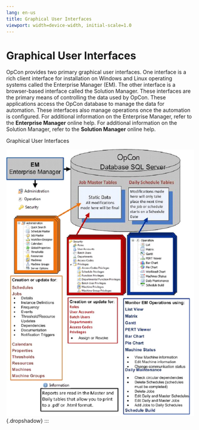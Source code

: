 ```yaml
---
lang: en-us
title: Graphical User Interfaces
viewport: width=device-width, initial-scale=1.0
---
```


#  Graphical User Interfaces

OpCon provides two primary graphical user
interfaces. One interface is a rich client interface for installation on
Windows and Linux operating systems called the Enterprise Manager (EM).
The other interface is a browser-based interface called the Solution
Manager. These interfaces are the primary means of controlling the data
used by OpCon. These applications access the
OpCon database to manage the data for
automation. These interfaces also manage operations once the automation
is configured. For additional information on the Enterprise Manager,
refer to the **Enterprise Manager** online help. For additional
information on the Solution Manager, refer to the **Solution Manager**
online help.

Graphical User Interfaces

![Graphical User Interfaces](../../Resources/Images/Concepts/GUIs.png "Graphical User Interfaces"){.dropshadow}
:::

 

